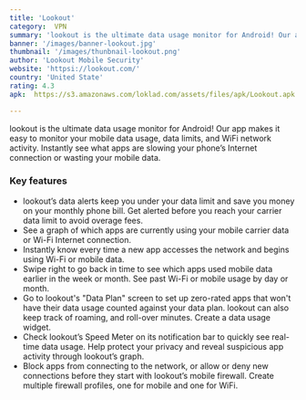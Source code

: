 ```yaml
---
title: 'Lookout'
category:  VPN
summary: 'lookout is the ultimate data usage monitor for Android! Our app makes it easy to monitor your mobile data usage, data limits'
banner: '/images/banner-lookout.jpg'
thumbnail: '/images/thunbnail-lookout.png'
author: 'Lookout Mobile Security'
website: 'httpsi://lookout.com/'
country: 'United State'
rating: 4.3
apk:  https://s3.amazonaws.com/loklad.com/assets/files/apk/Lookout.apk

---
```

lookout is the ultimate data usage monitor for Android! Our app makes it easy to monitor your mobile data usage, data limits, and WiFi network activity. Instantly see what apps are slowing your phone’s Internet connection or wasting your mobile data.

### Key features

- lookout’s data alerts keep you under your data limit and save you money on your monthly phone bill. Get alerted before you reach your carrier data limit to avoid overage fees.
- See a graph of which apps are currently using your mobile carrier data or Wi-Fi Internet connection.
- Instantly know every time a new app accesses the network and begins using Wi-Fi or mobile data.
- Swipe right to go back in time to see which apps used mobile data earlier in the week or month. See past Wi-Fi or mobile usage by day or month.
- Go to lookout's "Data Plan" screen to set up zero-rated apps that won't have their data usage counted against your data plan. lookout can also keep track of roaming, and roll-over minutes. Create a data usage widget.
- Check lookout’s Speed Meter on its notification bar to quickly see real-time data usage. Help protect your privacy and reveal suspicious app activity through lookout’s graph.
- Block apps from connecting to the network, or allow or deny new connections before they start with lookout’s mobile firewall. Create multiple firewall profiles, one for mobile and one for WiFi.